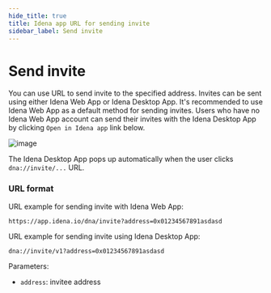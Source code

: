 ```yaml
---
hide_title: true
title: Idena app URL for sending invite
sidebar_label: Send invite
---
```


# Send invite

You can use URL to send invite to the specified address. Invites can be sent using either Idena Web App or Idena Desktop App. It's recommended to use Idena Web App as a default method for sending invites. Users who have no Idena Web App account can send their invites with the Idena Desktop App by clicking `Open in Idena app` link below.

![image](/img/developer/signin-with-idena-web.png)

The Idena Desktop App pops up automatically when the user clicks `dna://invite/...` URL.

### URL format

URL example for sending invite with Idena Web App:

```
https://app.idena.io/dna/invite?address=0x01234567891asdasd
```

URL example for sending invite using Idena Desktop App:

```
dna://invite/v1?address=0x01234567891asdasd
```

Parameters:

- `address`: invitee address
